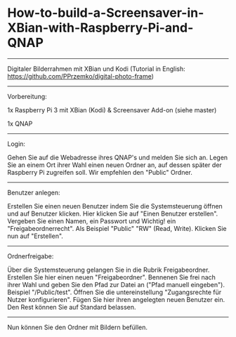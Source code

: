 # How-to-build-a-Screensaver-in-XBian-with-Raspberry-Pi-and-QNAP
_________________________________________________________________________________________________________________
Digitaler Bilderrahmen mit XBian und Kodi (Tutorial in English: https://github.com/PPrzemko/digital-photo-frame)
_________________________________________________________________________________________________________________
Vorbereitung:


1x Raspberry Pi 3 mit XBian (Kodi) & Screensaver Add-on (siehe master)

1x QNAP

____________________________________________________________________________________________________________________

Login:

Gehen Sie auf die Webadresse ihres QNAP's und melden Sie sich an. Legen Sie an einem Ort ihrer Wahl einen neuen Ordner an, auf dessen später der Raspberry Pi zugreifen soll. Wir empfehlen den "Public" Ordner.

______________________________________________________________________________________________________________________

Benutzer anlegen:

Erstellen Sie einen neuen Benutzer indem Sie die Systemsteuerung öffnen und auf Benutzer klicken. Hier klicken Sie auf "Einen Benutzer erstellen". Vergeben Sie einen Namen, ein Passwort und Wichtig! ein "Freigabeordnerrecht". Als Beispiel "Public" "RW" (Read, Write). Klicken Sie nun auf "Erstellen".

_____________________________________________________________________________________________________________________

Ordnerfreigabe:

Über die Systemsteuerung gelangen Sie in die Rubrik Freigabeordner. Erstellen Sie hier einen neuen "Freigabeordner". Bennenen Sie frei nach ihrer Wahl und geben Sie den Pfad zur Datei an ("Pfad manuell eingeben"). Beispiel "/Public/test". Öffnen Sie die untereinstellung "Zugangsrechte für Nutzer konfigurieren". Fügen Sie hier ihren angelegten neuen Benutzer ein. Den Rest können Sie auf Standard belassen.

________________________________________________________________________________________________________________________

Nun können Sie den Ordner mit Bildern befüllen.
